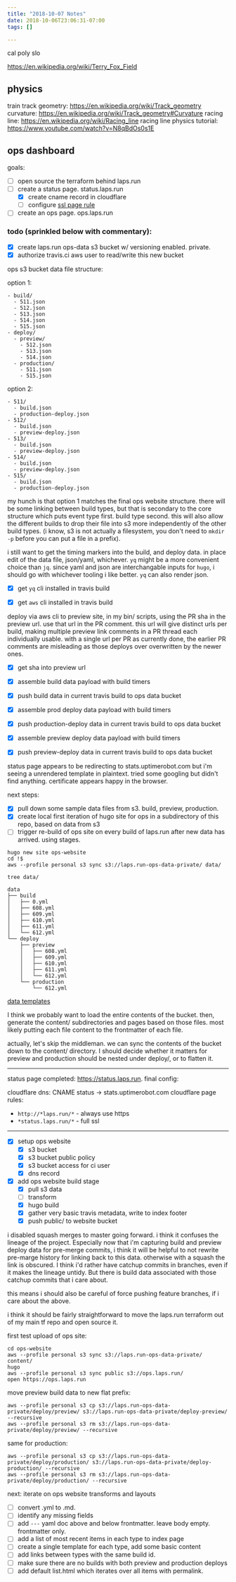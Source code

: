 ```yaml
---
title: "2018-10-07 Notes"
date: 2018-10-06T23:06:31-07:00
tags: []

---
```


<!--more-->

cal poly slo

https://en.wikipedia.org/wiki/Terry_Fox_Field

## physics

train track geometry: https://en.wikipedia.org/wiki/Track_geometry
curvature: https://en.wikipedia.org/wiki/Track_geometry#Curvature
racing line: https://en.wikipedia.org/wiki/Racing_line
racing line physics tutorial: https://www.youtube.com/watch?v=N8qBdOs0s1E

## ops dashboard

goals:

- [ ] open source the terraform behind laps.run
- [ ] create a status page. status.laps.run
  - [x] create cname record in cloudflare
  - [ ] configure [ssl page rule](https://blog.uptimerobot.com/configuring-cloudflare-for-status-pages-with-custom-domains/)
- [ ] create an ops page. ops.laps.run

### todo (sprinkled below with commentary):

- [x] create laps.run ops-data s3 bucket w/ versioning enabled. private.
- [x] authorize travis.ci aws user to read/write this new bucket

ops s3 bucket data file structure:

option 1:

```
- build/
  - 511.json
  - 512.json
  - 513.json
  - 514.json
  - 515.json
- deploy/
  - preview/
    - 512.json
    - 513.json
    - 514.json
  - production/
    - 511.json
    - 515.json
```

option 2:

```
- 511/
  - build.json
  - production-deploy.json
- 512/
  - build.json
  - preview-deploy.json
- 513/
  - build.json
  - preview-deploy.json
- 514/
  - build.json
  - preview-deploy.json
- 515/
  - build.json
  - production-deploy.json
```

my hunch is that option 1 matches the final ops website structure. there will be some linking between build types, but that is secondary to the core structure which puts event type first. build type second. this will also allow the different builds to drop their file into s3 more independently of the other build types. (i know, s3 is not actually a filesystem, you don't need to `mkdir -p` before you can put a file in a prefix).

i still want to get the timing markers into the build, and deploy data. in place edit of the data file, json/yaml, whichever. `yq` might be a more convenient choice than `jq`. since yaml and json are interchangable inputs for `hugo`, i should go with whichever tooling i like better. `yq` can also render json.

- [x] get `yq` cli installed in travis build

- [x] get `aws` cli installed in travis build

deploy via aws cli to preview site, in my bin/ scripts, using the PR sha in the preview url. use that url in the PR comment. this url will give distinct urls per build, making multiple preview link comments in a PR thread each individually usable. with a single url per PR as currently done, the earlier PR comments are misleading as those deploys over overwritten by the newer ones.

- [x] get sha into preview url

- [x] assemble build data payload with build timers
- [x] push build data in current travis build to ops data bucket

- [x] assemble prod deploy data payload with build timers
- [x] push production-deploy data in current travis build to ops data bucket

- [x] assemble preview deploy data payload with build timers
- [x] push preview-deploy data in current travis build to ops data bucket

status page appears to be redirecting to stats.uptimerobot.com but i'm seeing a unrendered template in plaintext. tried some googling but didn't find anything. certificate appears happy in the browser.

next steps:

- [x] pull down some sample data files from s3. build, preview, production.
- [x] create local first iteration of hugo site for ops in a subdirectory of this repo, based on data from s3
- [ ] trigger re-build of ops site on every build of laps.run after new data has arrived. using stages.

```
hugo new site ops-website
cd !$
aws --profile personal s3 sync s3://laps.run-ops-data-private/ data/

tree data/

data
├── build
│   ├── 0.yml
│   ├── 608.yml
│   ├── 609.yml
│   ├── 610.yml
│   ├── 611.yml
│   └── 612.yml
└── deploy
    ├── preview
    │   ├── 608.yml
    │   ├── 609.yml
    │   ├── 610.yml
    │   ├── 611.yml
    │   └── 612.yml
    └── production
        └── 612.yml
```

[data templates](https://gohugo.io/templates/data-templates/)

I think we probably want to load the entire contents of the bucket. then, generate the content/ subdirectories and pages based on those files. most likely putting each file content to the frontmatter of each file.

actually, let's skip the middleman. we can sync the contents of the bucket down to the content/ directory. I should decide whether it matters for preview and production should be nested under deploy/, or to flatten it.

---

status page completed: https://status.laps.run. final config:

cloudflare dns: CNAME status -> stats.uptimerobot.com
cloudflare page rules:
  - `http://*laps.run/*` - always use https
  - `*status.laps.run/*` - full ssl

---

- [x] setup ops website
  - [x] s3 bucket
  - [x] s3 bucket public policy
  - [x] s3 bucket access for ci user
  - [x] dns record
- [x] add ops website build stage
  - [x] pull s3 data
  - [ ] transform
  - [x] hugo build
  - [x] gather very basic travis metadata, write to index footer
  - [x] push public/ to website bucket

i disabled squash merges to master going forward. i think it confuses the lineage of the project. Especially now that i'm capturing build and preview deploy data for pre-merge commits, i think it will be helpful to not rewrite pre-marge history for linking back to this data. otherwise with a squash the link is obscured. I think i'd rather have catchup commits in branches, even if it makes the lineage untidy. But there is build data associated with those catchup commits that i care about.

this means i should also be careful of force pushing feature branches, if i care about the above.

i think it should be fairly straightforward to move the laps.run terraform out of my main tf repo and open source it.

first test upload of ops site:

```
cd ops-website
aws --profile personal s3 sync s3://laps.run-ops-data-private/ content/
hugo
aws --profile personal s3 sync public s3://ops.laps.run/
open https://ops.laps.run
```

move preview build data to new flat prefix:

```
aws --profile personal s3 cp s3://laps.run-ops-data-private/deploy/preview/ s3://laps.run-ops-data-private/deploy-preview/ --recursive
aws --profile personal s3 rm s3://laps.run-ops-data-private/deploy/preview/ --recursive
```

same for production:

```
aws --profile personal s3 cp s3://laps.run-ops-data-private/deploy/production/ s3://laps.run-ops-data-private/deploy-production/ --recursive
aws --profile personal s3 rm s3://laps.run-ops-data-private/deploy/production/ --recursive
```

next: iterate on ops website transforms and layouts

- [ ] convert .yml to .md.
- [ ] identify any missing fields
- [ ] add `---` yaml doc above and below frontmatter. leave body empty. frontmatter only.
- [ ] add a list of most recent items in each type to index page
- [ ] create a single template for each type, add some basic content
- [ ] add links between types with the same build id.
- [ ] make sure there are no builds with both preview and production deploys
- [ ] add default list.html which iterates over all items with permalink.
